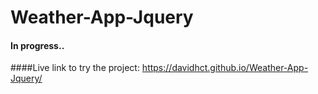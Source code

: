 # Weather-App-Jquery

#### In progress..

####Live link to try the project: https://davidhct.github.io/Weather-App-Jquery/

